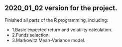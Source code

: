 ## 2020_01_02 version for the project. 
Finished all parts of the R programming, including:
+ 1.Basic expected return and volatility calculation.
+ 2.Funds selection.
+ 3.Markowitz Mean-Variance model.

